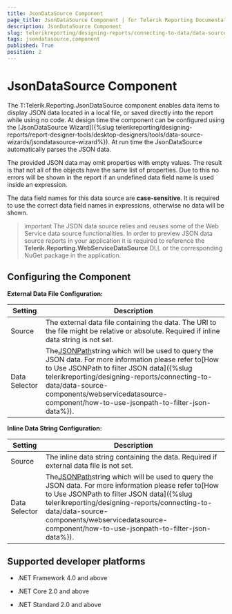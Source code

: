 ```yaml
---
title: JsonDataSource Component
page_title: JsonDataSource Component | for Telerik Reporting Documentation
description: JsonDataSource Component
slug: telerikreporting/designing-reports/connecting-to-data/data-source-components/jsondatasource-component
tags: jsondatasource,component
published: True
position: 2
---
```


# JsonDataSource Component



The T:Telerik.Reporting.JsonDataSource component enables data items to display JSON data located in a local file,
        or saved directly into the report while using no code.
        At design time the component can be configured using the [JsonDataSource Wizard]({%slug telerikreporting/designing-reports/report-designer-tools/desktop-designers/tools/data-source-wizards/jsondatasource-wizard%}).
        At run time the JsonDataSource automatically parses the JSON data.
      

The provided JSON data may omit properties with empty values. The result is that not all of the objects have the same list of properties.
        Due to this no errors will be shown in the report if an undefined data field name is used inside an expression.
      

The data field names for this data source are __case-sensitive__. It is required to use the correct data field names in expressions, otherwise no data will be shown.
      

>important The JSON data source relies and reuses some of the Web Service data source functionalities. 
          In order to preview JSON data source reports in your application it is required to reference the __Telerik.Reporting.WebServiceDataSource__ DLL or the corresponding NuGet package in the application.
>


## Configuring the Component

__External Data File Configuration:__


| Setting | Description |
| ------ | ------ |
|Source|The external data file containing the data. The URI to the file might be relative or absolute. Required if inline data string is not set.|
|Data Selector|The[JSONPath](https://www.newtonsoft.com/json/help/html/QueryJsonSelectTokenJsonPath.htm)string which will be used to query the JSON data. For more information please refer to[How to Use JSONPath to filter JSON data]({%slug telerikreporting/designing-reports/connecting-to-data/data-source-components/webservicedatasource-component/how-to-use-jsonpath-to-filter-json-data%}).|

__Inline Data String Configuration:__


| Setting | Description |
| ------ | ------ |
|Source|The inline data string containing the data. Required if external data file is not set.|
|Data Selector|The[JSONPath](https://www.newtonsoft.com/json/help/html/QueryJsonSelectTokenJsonPath.htm)string which will be used to query the JSON data. For more information please refer to[How to Use JSONPath to filter JSON data]({%slug telerikreporting/designing-reports/connecting-to-data/data-source-components/webservicedatasource-component/how-to-use-jsonpath-to-filter-json-data%}).|

## Supported developer platforms

* .NET Framework 4.0 and above
            

* .NET Core 2.0 and above
            

* .NET Standard 2.0 and above
            
